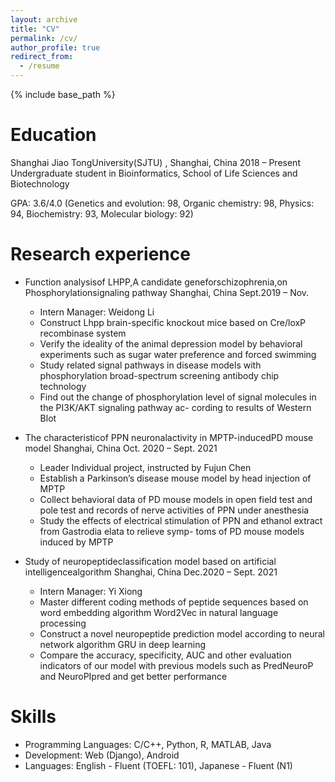 ```yaml
---
layout: archive
title: "CV"
permalink: /cv/
author_profile: true
redirect_from:
  - /resume
---
```


{% include base_path %}

Education
======
Shanghai Jiao TongUniversity(SJTU) , Shanghai, China 2018 – Present
Undergraduate student in Bioinformatics, School of Life Sciences and Biotechnology

GPA: 3.6/4.0 (Genetics and evolution: 98, Organic chemistry: 98, Physics: 94, Biochemistry: 93, Molecular
biology: 92)

Research experience
======
* Function analysisof LHPP,A candidate geneforschizophrenia,on Phosphorylationsignaling
pathway Shanghai, China Sept.2019 – Nov.
  * Intern Manager: Weidong Li
  * Construct Lhpp brain-specific knockout mice based on Cre/loxP recombinase system
  * Verify the ideality of the animal depression model by behavioral experiments such as sugar water preference and forced swimming
  * Study related signal pathways in disease models with phosphorylation broad-spectrum screening antibody
chip technology 
  * Find out the change of phosphorylation level of signal molecules in the PI3K/AKT signaling pathway ac-
cording to results of Western Blot

* The characteristicof PPN neuronalactivity in MPTP-inducedPD mouse model Shanghai,
China Oct. 2020 – Sept. 2021
  * Leader Individual project, instructed by Fujun Chen
  * Establish a Parkinson’s disease mouse model by head injection of MPTP
  * Collect behavioral data of PD mouse models in open field test and pole test and records of nerve activities
of PPN under anesthesia
  * Study the effects of electrical stimulation of PPN and ethanol extract from Gastrodia elata to relieve symp-
toms of PD mouse models induced by MPTP

* Study of neuropeptideclassification model based on artificial intelligencealgorithm Shanghai,
China Dec.2020 – Sept. 2021
  * Intern Manager: Yi Xiong
  * Master different coding methods of peptide sequences based on word embedding algorithm Word2Vec in
natural language processing
  * Construct a novel neuropeptide prediction model according to neural network algorithm GRU in deep learning 
  * Compare the accuracy, specificity, AUC and other evaluation indicators of our model with previous models such as PredNeuroP and NeuroPIpred and get better performance

  
Skills
======
* Programming Languages: C/C++, Python, R, MATLAB, Java
* Development: Web (Django), Android
* Languages: English - Fluent (TOEFL: 101), Japanese - Fluent (N1)

